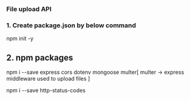 ### File upload API

### 1. Create package.json by below command
npm init -y

## 2. npm packages
npm i --save express cors dotenv mongoose multer[ multer -> express middleware used to upload files ]

npm i --save http-status-codes

